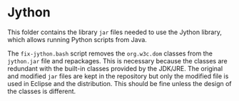 # Jython #

This folder contains the library `jar` files needed to use the Jython library,
which allows running Python scripts from Java.

The `fix-jython.bash` script removes the `org.w3c.dom` classes from the `jython.jar` file and repackages.
This is necessary because the classes are redundant with the built-in classes provided by the JDK/JRE.
The original and modified `jar` files are kept in the repository but only the modified file is used in Eclipse and the distribution.
This should be fine unless the design of the classes is different.
